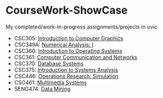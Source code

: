 # CourseWork-ShowCase
My completed/work-in-progress assignments/projects in uvic

* CSC305: [Introduction to Computer Graphics](https://github.com/Rnway47/CourseWork-ShowCase/tree/be9da311c7c437efa2a6e792929b5f74531cf9e9/CSC305)
* CSC349A: [Numerical Analysis: I](https://github.com/Rnway47/CourseWork-ShowCase/tree/be9da311c7c437efa2a6e792929b5f74531cf9e9/CSC349A)
* CSC360: [Introduction to Operating Systems](https://github.com/Rnway47/CourseWork-ShowCase/tree/be9da311c7c437efa2a6e792929b5f74531cf9e9/CSC360)
* CSC361: [Computer Communication and Networks](https://github.com/Rnway47/CourseWork-ShowCase/tree/be9da311c7c437efa2a6e792929b5f74531cf9e9/CSC361)
* CSC370: [Database Systems](https://github.com/Rnway47/CourseWork-ShowCase/tree/be9da311c7c437efa2a6e792929b5f74531cf9e9/CSC370)
* CSC375: [Introduction to Systems Analysis](https://github.com/Rnway47/CourseWork-ShowCase/tree/new/CSC375)
* CSC446: [Operations Research: Simulation](https://github.com/Rnway47/CourseWork-ShowCase/tree/new/CSC446)
* CSC461: [Multimedia Systems](https://github.com/Rnway47/CourseWork-ShowCase/tree/new/CSC461)
* SENG474: [Data Mining](https://github.com/Rnway47/CourseWork-ShowCase/tree/be9da311c7c437efa2a6e792929b5f74531cf9e9/SENG474)

